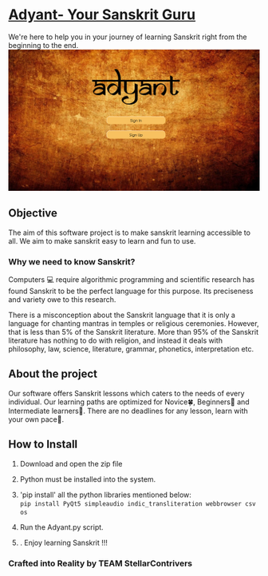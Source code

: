 # [Adyant- Your Sanskrit Guru](https://stellarcontrivers.github.io/Adyant/)
We're here to help you in your journey of learning Sanskrit right from the beginning to the end.
<img src="https://github.com/StellarContrivers/Adyant/blob/master/assets/img/1.png" width="600">
## Objective
The aim of this software project is to make sanskrit learning accessible to all. We aim to make sanskrit easy to learn and fun to use.

### Why we need to know Sanskrit?
Computers :computer:	 require algorithmic programming and scientific research has found Sanskrit to be the perfect language for this purpose. Its preciseness and variety owe to this research.

There is a misconception about the Sanskrit language that it is only a language for chanting mantras in temples or religious ceremonies. However, that is less than 5% of the Sanskrit literature. More than 95% of the Sanskrit literature has nothing to do with religion, and instead it deals with philosophy, law, science, literature, grammar, phonetics, interpretation etc. 

## About the project
Our software offers Sanskrit lessons which caters to the needs of every individual. Our learning paths are optimized for Novice:four_leaf_clover:, Beginners:beginner: and Intermediate learners:trident:. There are no deadlines for any lesson, learn with your own pace:turtle:.

## How to Install
1. Download and open the zip file

2. Python must be installed into the system.

3. 'pip install' all the python libraries mentioned below:<br>
`pip install PyQt5 simpleaudio indic_transliteration webbrowser csv os`
4. Run the Adyant.py script.<br>

5. . Enjoy learning Sanskrit !!!

### Crafted into Reality by TEAM StellarContrivers
